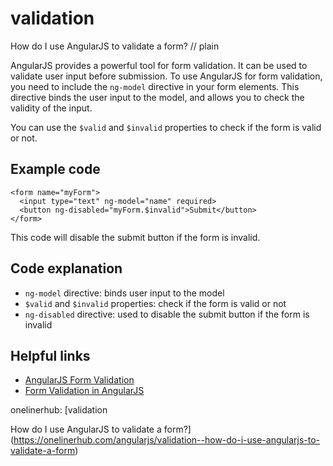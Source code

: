 # validation

How do I use AngularJS to validate a form?
// plain

AngularJS provides a powerful tool for form validation. It can be used to validate user input before submission. To use AngularJS for form validation, you need to include the `ng-model` directive in your form elements. This directive binds the user input to the model, and allows you to check the validity of the input.

You can use the `$valid` and `$invalid` properties to check if the form is valid or not.

## Example code


```
<form name="myForm">
  <input type="text" ng-model="name" required>
  <button ng-disabled="myForm.$invalid">Submit</button>
</form>
```

This code will disable the submit button if the form is invalid.

## Code explanation


- `ng-model` directive: binds user input to the model
- `$valid` and `$invalid` properties: check if the form is valid or not
- `ng-disabled` directive: used to disable the submit button if the form is invalid

## Helpful links

- [AngularJS Form Validation](https://docs.angularjs.org/guide/forms)
- [Form Validation in AngularJS](https://www.tutorialspoint.com/angularjs/angularjs_form_validation.htm)

onelinerhub: [validation

How do I use AngularJS to validate a form?](https://onelinerhub.com/angularjs/validation--how-do-i-use-angularjs-to-validate-a-form)